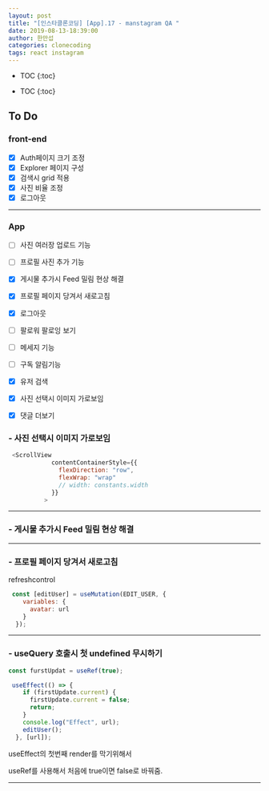 ```yaml
---
layout: post
title: "[인스타클론코딩] [App].17 - manstagram QA "
date: 2019-08-13-18:39:00
author: 한만섭
categories: clonecoding
tags: react instagram 
---
```


* TOC
{:toc}





* TOC
{:toc}



## To Do

### front-end

- [x] Auth페이지 크기 조정 
- [x] Explorer 페이지 구성
- [x] 검색시 grid 적용 
- [x] 사진 비율 조정 
- [x] 로그아웃 

***



### App

- [ ] 사진 여러장 업로드 기능 

- [ ] 프로필 사진 추가 기능 

- [x] 게시물 추가시 Feed 밀림 현상 해결 

- [x] 프로필 페이지 당겨서 새로고침

- [x] 로그아웃

- [ ] 팔로워 팔로잉 보기 

- [ ] 메세지 기능 

- [ ] 구독 알림기능 

- [x] 유저 검색

- [x] 사진 선택시 이미지 가로보임

- [x] 댓글 더보기 

  

  

  

  

  

### - 사진 선택시 이미지 가로보임 

```js
 <ScrollView
            contentContainerStyle={{
              flexDirection: "row",
              flexWrap: "wrap"
              // width: constants.width
            }}
          >
```

***



### - 게시물 추가시 Feed 밀림 현상 해결 

***



### - 프로필 페이지 당겨서 새로고침

refreshcontrol

```js
 const [editUser] = useMutation(EDIT_USER, {
    variables: {
      avatar: url
    }
  });
```

***



### - useQuery 호출시 첫 undefined 무시하기

```js
const furstUpdat = useRef(true);
```

```js
 useEffect(() => {
    if (firstUpdate.current) {
      firstUpdate.current = false;
      return;
    }
    console.log("Effect", url);
    editUser();
  }, [url]);
```



useEffect의 첫번째 render를 막기위해서 

useRef를 사용해서 처음에 true이면 false로 바꿔줌. 

***

